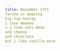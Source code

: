```yaml
---
title: November 17th
fariha is amazing
hip hip hooray
i love meeeee
n i love cats meow
and cheese
and chcoclate
but i like vanilla more
---
```



